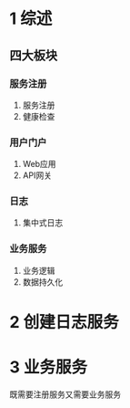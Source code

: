 # 1 综述

## 四大板块

### 服务注册

1. 服务注册
2. 健康检查

### 用户门户

1. Web应用
2. API网关

### 日志

1. 集中式日志

### 业务服务

1. 业务逻辑
2. 数据持久化

# 2 创建日志服务

# 3 业务服务

既需要注册服务又需要业务服务